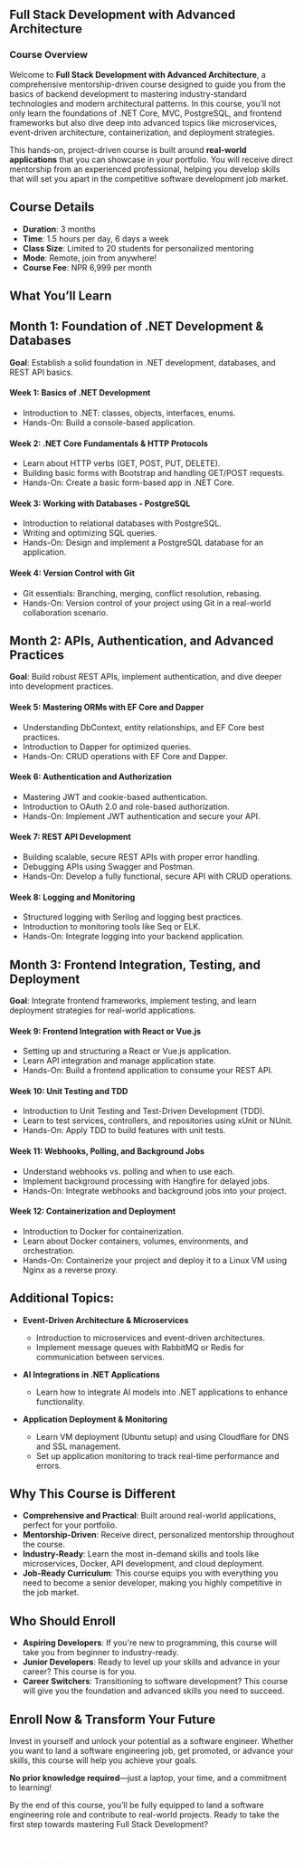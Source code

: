 ## **Full Stack Development with Advanced Architecture**

### **Course Overview**

Welcome to **Full Stack Development with Advanced Architecture**, a
comprehensive mentorship-driven course designed to guide you from the basics of
backend development to mastering industry-standard technologies and modern
architectural patterns. In this course, you’ll not only learn the foundations of
.NET Core, MVC, PostgreSQL, and frontend frameworks but also dive deep into
advanced topics like microservices, event-driven architecture, containerization,
and deployment strategies.

This hands-on, project-driven course is built around **real-world applications**
that you can showcase in your portfolio. You will receive direct mentorship from
an experienced professional, helping you develop skills that will set you apart
in the competitive software development job market.

## **Course Details**

- **Duration**: 3 months
- **Time**: 1.5 hours per day, 6 days a week
- **Class Size**: Limited to 20 students for personalized mentoring
- **Mode**: Remote, join from anywhere!
- **Course Fee**: NPR 6,999 per month

## **What You’ll Learn**

## **Month 1: Foundation of .NET Development & Databases**

**Goal**: Establish a solid foundation in .NET development, databases, and REST
API basics.

#### **Week 1: Basics of .NET Development**

- Introduction to .NET: classes, objects, interfaces, enums.
- Hands-On: Build a console-based application.

#### **Week 2: .NET Core Fundamentals & HTTP Protocols**

- Learn about HTTP verbs (GET, POST, PUT, DELETE).
- Building basic forms with Bootstrap and handling GET/POST requests.
- Hands-On: Create a basic form-based app in .NET Core.

#### **Week 3: Working with Databases - PostgreSQL**

- Introduction to relational databases with PostgreSQL.
- Writing and optimizing SQL queries.
- Hands-On: Design and implement a PostgreSQL database for an application.

#### **Week 4: Version Control with Git**

- Git essentials: Branching, merging, conflict resolution, rebasing.
- Hands-On: Version control of your project using Git in a real-world
  collaboration scenario.

## **Month 2: APIs, Authentication, and Advanced Practices**

**Goal**: Build robust REST APIs, implement authentication, and dive deeper into
development practices.

#### **Week 5: Mastering ORMs with EF Core and Dapper**

- Understanding DbContext, entity relationships, and EF Core best practices.
- Introduction to Dapper for optimized queries.
- Hands-On: CRUD operations with EF Core and Dapper.

#### **Week 6: Authentication and Authorization**

- Mastering JWT and cookie-based authentication.
- Introduction to OAuth 2.0 and role-based authorization.
- Hands-On: Implement JWT authentication and secure your API.

#### **Week 7: REST API Development**

- Building scalable, secure REST APIs with proper error handling.
- Debugging APIs using Swagger and Postman.
- Hands-On: Develop a fully functional, secure API with CRUD operations.

#### **Week 8: Logging and Monitoring**

- Structured logging with Serilog and logging best practices.
- Introduction to monitoring tools like Seq or ELK.
- Hands-On: Integrate logging into your backend application.

## **Month 3: Frontend Integration, Testing, and Deployment**

**Goal**: Integrate frontend frameworks, implement testing, and learn deployment
strategies for real-world applications.

#### **Week 9: Frontend Integration with React or Vue.js**

- Setting up and structuring a React or Vue.js application.
- Learn API integration and manage application state.
- Hands-On: Build a frontend application to consume your REST API.

#### **Week 10: Unit Testing and TDD**

- Introduction to Unit Testing and Test-Driven Development (TDD).
- Learn to test services, controllers, and repositories using xUnit or NUnit.
- Hands-On: Apply TDD to build features with unit tests.

#### **Week 11: Webhooks, Polling, and Background Jobs**

- Understand webhooks vs. polling and when to use each.
- Implement background processing with Hangfire for delayed jobs.
- Hands-On: Integrate webhooks and background jobs into your project.

#### **Week 12: Containerization and Deployment**

- Introduction to Docker for containerization.
- Learn about Docker containers, volumes, environments, and orchestration.
- Hands-On: Containerize your project and deploy it to a Linux VM using Nginx as
  a reverse proxy.

## **Additional Topics:**

- **Event-Driven Architecture & Microservices**
  - Introduction to microservices and event-driven architectures.
  - Implement message queues with RabbitMQ or Redis for communication between
    services.

- **AI Integrations in .NET Applications**
  - Learn how to integrate AI models into .NET applications to enhance
    functionality.

- **Application Deployment & Monitoring**
  - Learn VM deployment (Ubuntu setup) and using Cloudflare for DNS and SSL
    management.
  - Set up application monitoring to track real-time performance and errors.

## **Why This Course is Different**

- **Comprehensive and Practical**: Built around real-world applications, perfect
  for your portfolio.
- **Mentorship-Driven**: Receive direct, personalized mentorship throughout the
  course.
- **Industry-Ready**: Learn the most in-demand skills and tools like
  microservices, Docker, API development, and cloud deployment.
- **Job-Ready Curriculum**: This course equips you with everything you need to
  become a senior developer, making you highly competitive in the job market.

## **Who Should Enroll**

- **Aspiring Developers**: If you're new to programming, this course will take
  you from beginner to industry-ready.
- **Junior Developers**: Ready to level up your skills and advance in your
  career? This course is for you.
- **Career Switchers**: Transitioning to software development? This course will
  give you the foundation and advanced skills you need to succeed.

## **Enroll Now & Transform Your Future**

Invest in yourself and unlock your potential as a software engineer. Whether you
want to land a software engineering job, get promoted, or advance your skills,
this course will help you achieve your goals.

**No prior knowledge required**—just a laptop, your time, and a commitment to
learning!

By the end of this course, you’ll be fully equipped to land a software
engineering role and contribute to real-world projects. Ready to take the first
step towards mastering Full Stack Development?

## 

<a href="https://forms.gle/wSDGvNjhPtKYehTeA" target="_blank">
  <button style="background-color: var(--vp-c-brand); color: white; padding: 12px 24px; border: none; border-radius: 6px; font-size: 16px; font-weight: 600; cursor: pointer; transition: background-color 0.2s;">Enroll Me!</button>
</a>


